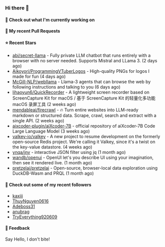 ### Hi there 👋

#### 👷 Check out what I'm currently working on

#### 🔨 My recent Pull Requests


#### ⭐ Recent Stars

- [abi/secret-llama](https://github.com/abi/secret-llama) - Fully private LLM chatbot that runs entirely with a browser with no server needed. Supports Mistral and LLama 3. (2 days ago)
- [Aikoyori/ProgrammingVTuberLogos](https://github.com/Aikoyori/ProgrammingVTuberLogos) - High-quality PNGs for logos I made for fun  (4 days ago)
- [McGill-NLP/webllama](https://github.com/McGill-NLP/webllama) - Llama-3 agents that can browse the web by following instructions and talking to you (6 days ago)
- [lihaoyun6/QuickRecorder](https://github.com/lihaoyun6/QuickRecorder) - A lightweight screen recorder based on ScreenCapture Kit for macOS / 基于 ScreenCapture Kit 的轻量化多功能 macOS 录屏工具 (2 weeks ago)
- [mendableai/firecrawl](https://github.com/mendableai/firecrawl) - 🔥 Turn entire websites into LLM-ready markdown or structured data. Scrape, crawl, search and extract with a single API. (2 weeks ago)
- [aixcoder-plugin/aiXcoder-7B](https://github.com/aixcoder-plugin/aiXcoder-7B) - official repository of aiXcoder-7B Code Large Language Model (3 weeks ago)
- [valkey-io/valkey](https://github.com/valkey-io/valkey) - A new project to resume development on the formerly open-source Redis project. We&#39;re calling it Valkey, since it&#39;s a twist on the key-value datastore. (4 weeks ago)
- [ynqa/jnv](https://github.com/ynqa/jnv) - interactive JSON filter using jq (1 month ago)
- [wandb/openui](https://github.com/wandb/openui) - OpenUI let&#39;s you describe UI using your imagination, then see it rendered live. (1 month ago)
- [pretzelai/pretzelai](https://github.com/pretzelai/pretzelai) - Open-source, browser-local data exploration using DuckDB-Wasm and PRQL (1 month ago)

#### 👯 Check out some of my recent followers

- [kaxiii](https://github.com/kaxiii)
- [ThuyNguyen0616](https://github.com/ThuyNguyen0616)
- [Adeboss31](https://github.com/Adeboss31)
- [anubrag](https://github.com/anubrag)
- [TryEverything920609](https://github.com/TryEverything920609)

#### 💬 Feedback

Say Hello, I don't bite!